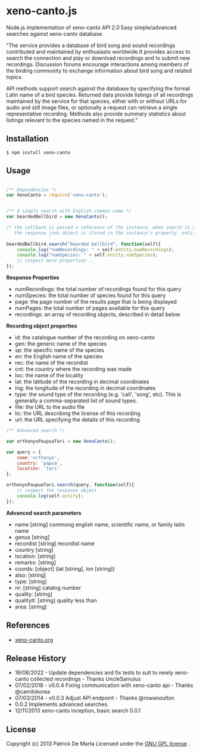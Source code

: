 # xeno-canto.js

Node.js implementation of xeno-canto API 2.0
Easy simple/advanced searches against xeno-canto database.

"The service provides a database of bird song and sound recordings contributed 
and maintained by enthusiasts worldwide.It provides access to search the
connection and play or download recordings and to submit new recordings.
Discussion forums encourage interactions among members of the birding community 
to exchange information about bird song and related topics.

API methods support search against the database by specifying the formal Latin 
name of a bird species. Returned data provide listings of all recordings 
maintained by the service for that species, either with or without URLs for
audio and still image files, or optionally a request can retrieve a single
representative recording. Methods also provide summary statistics about
listings relevant to the species named in the request." 


## Installation
```
$ npm install xeno-canto
```
## Usage
```javascript

/** Dependencies */
var XenoCanto = require('xeno-canto');


/** A simple search with English common name */
var beardedBellbird = new XenoCanto();

/* the callback is passed a reference of the instance, when search is complete;
   the response json object is stored in the instance's property .entity */
	 
beardedBellbird.search("bearded bellbird", function(self){
	console.log("numRecordings: " + self.entity.numRecordings);
	console.log("numSpecies: " + self.entity.numSpecies);
	// inspect more properties ..
});

```
**Response Properties**

- numRecordings: the total number of recordings found for this query
- numSpecies: the total number of species found for this query
- page: the page number of the results page that is being displayed
- numPages: the total number of pages available for this query
- recordings: an array of recording objects, described in detail below


**Recording object properties**

- id: the catalogue number of the recording on xeno-canto
- gen: the generic name of the species
- sp: the specific name of the species
- en: the English name of the species
- rec: the name of the recordist
- cnt: the country where the recording was made
- loc: the name of the locality
- lat: the latitude of the recording in decimal coordinates
- lng: the longitude of the recording in decimal coordinates
- type: the sound type of the recording (e.g. 'call', 'song', etc). This is generally a comma-separated list of sound types.
- file: the URL to the audio file
- lic: the URL describing the license of this recording
- url: the URL specifying the details of this recording


```javascript
/** Advanced search */

var orthonyxPaupuaTari = new XenoCanto();

var query = {
	name:'orthonyx',
	country: 'papua',
	location: 'tari'
};

orthonyxPaupuaTari.search(query, function(self){
	// inspect the response object
	console.log(self.entity);
});
```

**Advanced search parameters**

* name [string]  commong english name, scientific name, or family latin name
* genus [string] 
* recordist [string] recordist name
* country [string] 
* location: [string]
* remarks: [string]
* coords: [object] {lat [string], lon [string]}
* also: [string]
* type: [string]
* nr: [string] catalog number 
* quality: [string]
* qualitylt: [string] quality less than
* area: [string]
## References
- [xeno-canto.org](http://xeno-canto.org/)

## Release History
* 19/08/2022 - Update dependencies and fix tests to suit to newly xeno-canto collected recordings - Thanks UncleSamulus
* 07/02/2018 - v0.0.4 Fixing communication with xeno-canto api - Thanks @camilokorea
* 07/03/2014 - v0.0.3 Adjust API endpoint - Thanks @rowanoulton 
* 0.0.2 Implements advanced searches.
* 12/11/2013 xeno-canto inception, basic search 0.0.1

## License

Copyright (c) 2013 Patrick De Marta
Licensed under the [GNU GPL license](http://www.gnu.org/licenses/) .
